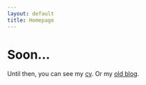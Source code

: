 ```yaml
---
layout: default
title: Homepage
---
```


<div id="home">

# Soon...
<p>
	Until then, you can see my <a href="/docs/Daniel-Blendea-cv-en.pdf" class="cv">cv</a>. Or my <a href="http://dblendea.wordpress.com">old blog</a>.
</p>

</div>